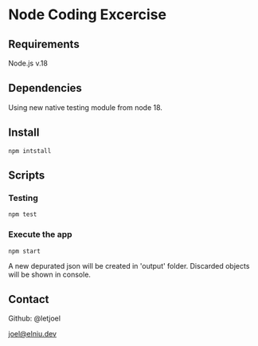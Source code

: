 # Node Coding Excercise

## Requirements

Node.js v.18

## Dependencies

Using new native testing module from node 18.

## Install

```
npm intstall
```

## Scripts

### Testing

```
npm test
```

### Execute the app

```
npm start
```

A new depurated json will be created in 'output' folder. Discarded objects will be shown in console.

## Contact

Github: @letjoel

joel@elniu.dev
